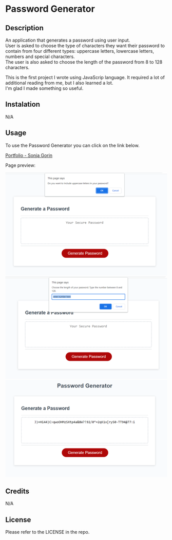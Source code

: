 # Password Generator

## Description
An application that generates a password using user input.  
User is asked to choose the type of characters they want their password to contain from four different types: uppercase letters, lowercase letters, numbers and special characters.  
The user is also asked to choose the length of the password from 8 to 128 characters.  

This is the first project I wrote using JavaScrip language. It required a lot of additional reading from me, but I also learned a lot.  
I'm glad I made something so useful.

## Instalation 
N/A

## Usage
To use the Password Generator you can click on the link below.

[Portfolio - Sonja Gorin](http://sonjagorin.github.io/Password-Generator)

Page preview:

![Password-Generator-Screenshot](images/password-generator-screenshot-01.png)
![Password-Generator-Screenshot](images/password-generator-screenshot-02.png)
![Password-Generator-Screenshot](images/password-generator-screenshot-03.png)

## Credits
N/A

## License
Please refer to the LICENSE in the repo.
